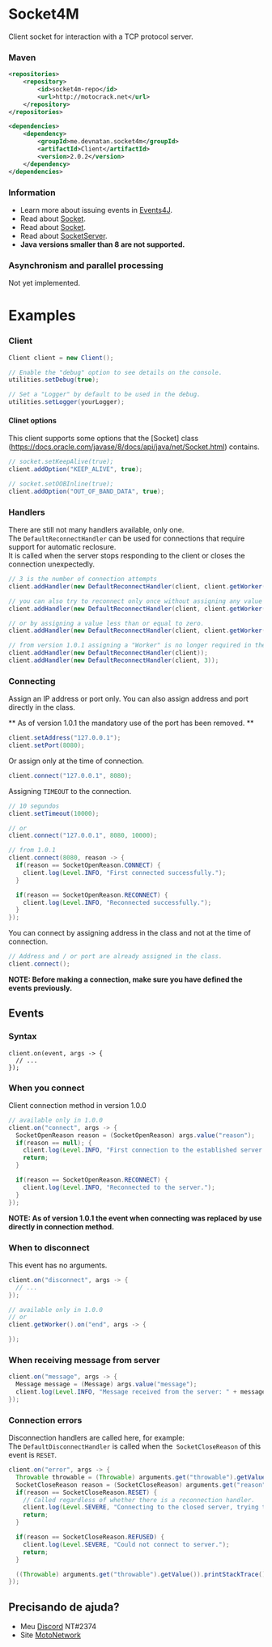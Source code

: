 # Socket4M
Client socket for interaction with a TCP protocol server.

### Maven
```xml
<repositories>
    <repository>
        <id>socket4m-repo</id>
        <url>http://motocrack.net</url>
    </repository>
</repositories>

<dependencies>
    <dependency>
        <groupId>me.devnatan.socket4m</groupId>
        <artifactId>Client</artifactId>
        <version>2.0.2</version>
    </dependency>
</dependencies>
```

### Information
  - Learn more about issuing events in [Events4J](https://github.com/theShadow89/Events4J).
  - Read about [Socket](https://docs.oracle.com/javase/8/docs/api/java/net/Socket.html).
  - Read about [Socket](https://docs.oracle.com/javase/8/docs/api/java/nio/channels/SocketChannel.html).
  - Read about [SocketServer](https://docs.oracle.com/javase/8/docs/api/java/net/ServerSocket.html).
  - **Java versions smaller than 8 are not supported.**
  
### Asynchronism and parallel processing
Not yet implemented.
  
# Examples

### Client
```java
Client client = new Client();

// Enable the "debug" option to see details on the console.
utilities.setDebug(true);

// Set a "Logger" by default to be used in the debug.
utilities.setLogger(yourLogger);
```

#### Clinet options
This client supports some options that the [Socket] class (https://docs.oracle.com/javase/8/docs/api/java/net/Socket.html) contains.
```java
// socket.setKeepAlive(true);
client.addOption("KEEP_ALIVE", true);

// socket.setOOBInline(true);
client.addOption("OUT_OF_BAND_DATA", true);
```

### Handlers
There are still not many handlers available, only one.\
The `DefaultReconnectHandler` can be used for connections that require support for automatic reclosure.\
It is called when the server stops responding to the client or closes the connection unexpectedly.

```java
// 3 is the number of connection attempts
client.addHandler(new DefaultReconnectHandler(client, client.getWorker(), 3));

// you can also try to reconnect only once without assigning any value
client.addHandler(new DefaultReconnectHandler(client, client.getWorker()));

// or by assigning a value less than or equal to zero.
client.addHandler(new DefaultReconnectHandler(client, client.getWorker(), 0));

// from version 1.0.1 assigning a "Worker" is no longer required in the constructor.
client.addHandler(new DefaultReconnectHandler(client));
client.addHandler(new DefaultReconnectHandler(client, 3));
```

### Connecting
Assign an IP address or port only.
You can also assign address and port directly in the class.

** As of version 1.0.1 the mandatory use of the port has been removed. **
```java
client.setAddress("127.0.0.1");
client.setPort(8080);
```

Or assign only at the time of connection.
```java
client.connect("127.0.0.1", 8080);
```

Assigning `TIMEOUT` to the connection.
```java
// 10 segundos
client.setTimeout(10000);

// or
client.connect("127.0.0.1", 8080, 10000);

// from 1.0.1
client.connect(8080, reason -> {
  if(reason == SocketOpenReason.CONNECT) {
    client.log(Level.INFO, "First connected successfully.");
  }

  if(reason == SocketOpenReason.RECONNECT) {
    client.log(Level.INFO, "Reconnected successfully.");
  }
});
```

You can connect by assigning address in the class and not at the time of connection.
```java
// Address and / or port are already assigned in the class.
client.connect();
```
**NOTE: Before making a connection, make sure you have defined the events previously.**

## Events
### Syntax
```
client.on(event, args -> {
  // ...
});
```
### When you connect
Client connection method in version 1.0.0
```java
// available only in 1.0.0
client.on("connect", args -> {
  SocketOpenReason reason = (SocketOpenReason) args.value("reason");
  if(reason == null); {
    client.log(Level.INFO, "First connection to the established server.");
    return;
  }

  if(reason == SocketOpenReason.RECONNECT) {
    client.log(Level.INFO, "Reconnected to the server.");
  }
});
```
**NOTE: As of version 1.0.1 the event when connecting was replaced by use directly in connection method.**

### When to disconnect
This event has no arguments.
```java
client.on("disconnect", args -> {
  // ...
});

// available only in 1.0.0
// or
client.getWorker().on("end", args -> {

});
```

### When receiving message from server
```java
client.on("message", args -> {
  Message message = (Message) args.value("message");
  client.log(Level.INFO, "Message received from the server: " + message.toJson());
});
```

### Connection errors
Disconnection handlers are called here, for example:\
The `DefaultDisconnectHandler` is called when the` SocketCloseReason` of this event is `RESET`.
```java
client.on("error", args -> {
  Throwable throwable = (Throwable) arguments.get("throwable").getValue();
  SocketCloseReason reason = (SocketCloseReason) arguments.get("reason").getValue();
  if(reason == SocketCloseReason.RESET) {
    // Called regardless of whether there is a reconnection handler.
    client.log(Level.SEVERE, "Connecting to the closed server, trying to reconnect...");
    return;
  }

  if(reason == SocketCloseReason.REFUSED) {
    client.log(Level.SEVERE, "Could not connect to server.");
    return;
  }

  ((Throwable) arguments.get("throwable").getValue()).printStackTrace();
});
```
  
## Precisando de ajuda?
  - Meu [Discord](https://discordapp.com) NT#2374
  - Site [MotoNetwork](https://motocrack.net)
